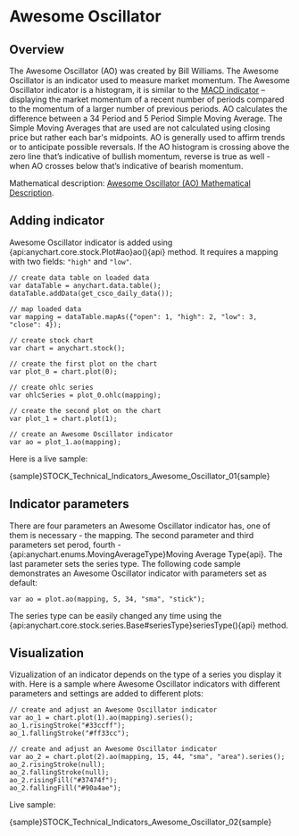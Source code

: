 # Awesome Oscillator

## Overview

The Awesome Oscillator (AO) was created by Bill Williams. The Awesome Oscillator is an indicator used to measure market momentum. The Awesome Oscillator indicator is a histogram, it is similar to the [MACD indicator](Moving\_Average\_Convergence\_Divergence\_\(MACD\)) – displaying the market momentum of a recent number of periods compared to the momentum of a larger number of previous periods. AO calculates the difference between a 34 Period and 5 Period Simple Moving Average. The Simple Moving Averages that are used are not calculated using closing price but rather each bar's midpoints. AO is generally used to affirm trends or to anticipate possible reversals. If the AO histogram is crossing above the zero line that’s indicative of bullish momentum, reverse is true as well - when AO crosses below that’s indicative of bearish momentum.

Mathematical description: [Awesome Oscillator (AO) Mathematical Description](Mathematical_Description#awesome_oscillator).

## Adding indicator

Awesome Oscillator indicator is added using {api:anychart.core.stock.Plot#ao}ao(){api} method. It requires a mapping with two fields: `"high"` and `"low"`.

```
// create data table on loaded data
var dataTable = anychart.data.table();
dataTable.addData(get_csco_daily_data());

// map loaded data
var mapping = dataTable.mapAs({"open": 1, "high": 2, "low": 3, "close": 4});

// create stock chart
var chart = anychart.stock();

// create the first plot on the chart
var plot_0 = chart.plot(0);

// create ohlc series
var ohlcSeries = plot_0.ohlc(mapping);

// create the second plot on the chart
var plot_1 = chart.plot(1);

// create an Awesome Oscillator indicator
var ao = plot_1.ao(mapping);
```

Here is a live sample:

{sample}STOCK\_Technical\_Indicators\_Awesome\_Oscillator\_01{sample}

## Indicator parameters

There are four parameters an Awesome Oscillator indicator has, one of them is necessary - the mapping. The second parameter and third parameters set perod, fourth - {api:anychart.enums.MovingAverageType}Moving Average Type{api}. The last parameter sets the series type. The following code sample demonstrates an Awesome Oscillator indicator with parameters set as default:

```
var ao = plot.ao(mapping, 5, 34, "sma", "stick");
```

The series type can be easily changed any time using the {api:anychart.core.stock.series.Base#seriesType}seriesType(){api} method.

## Visualization

Vizualization of an indicator depends on the type of a series you display it with. Here is a sample where Awesome Oscillator indicators with different parameters and settings are added to different plots:

```
// create and adjust an Awesome Oscillator indicator
var ao_1 = chart.plot(1).ao(mapping).series();
ao_1.risingStroke("#33ccff");
ao_1.fallingStroke("#ff33cc");

// create and adjust an Awesome Oscillator indicator
var ao_2 = chart.plot(2).ao(mapping, 15, 44, "sma", "area").series();
ao_2.risingStroke(null);
ao_2.fallingStroke(null);
ao_2.risingFill("#37474f");
ao_2.fallingFill("#90a4ae");
```

Live sample:

{sample}STOCK\_Technical\_Indicators\_Awesome\_Oscillator\_02{sample}